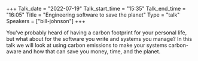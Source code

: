 +++
Talk_date = "2022-07-19"
Talk_start_time = "15:35"
Talk_end_time = "16:05"
Title = "Engineering software to save the planet"
Type = "talk"
Speakers = ["bill-johnson"]
+++


You've probably heard of having a carbon footprint for your personal life, but what about for the software you write and systems you manage? In this talk we will look at using carbon emissions to make your systems carbon-aware and how that can save you money, time, and the planet.
